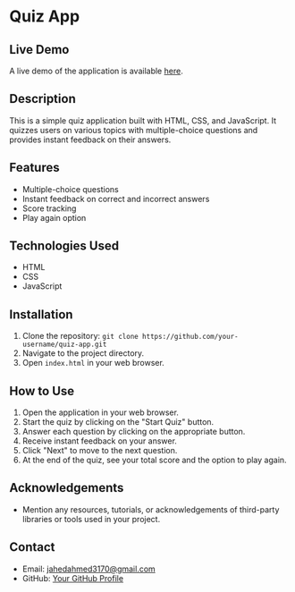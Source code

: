 # Quiz App

## Live Demo
A live demo of the application is available [here](https://quiz-app-ebon-delta.vercel.app/).

## Description
This is a simple quiz application built with HTML, CSS, and JavaScript. It quizzes users on various topics with multiple-choice questions and provides instant feedback on their answers.


## Features
- Multiple-choice questions
- Instant feedback on correct and incorrect answers
- Score tracking
- Play again option

## Technologies Used
- HTML
- CSS
- JavaScript

## Installation
1. Clone the repository: `git clone https://github.com/your-username/quiz-app.git`
2. Navigate to the project directory.
3. Open `index.html` in your web browser.

## How to Use
1. Open the application in your web browser.
2. Start the quiz by clicking on the "Start Quiz" button.
3. Answer each question by clicking on the appropriate button.
4. Receive instant feedback on your answer.
5. Click "Next" to move to the next question.
6. At the end of the quiz, see your total score and the option to play again.


## Acknowledgements
- Mention any resources, tutorials, or acknowledgements of third-party libraries or tools used in your project.

## Contact
- Email: jahedahmed3170@gmail.com
- GitHub: [Your GitHub Profile](https://github.com/jahedripon9)
